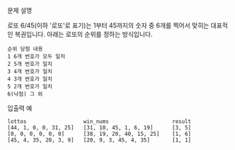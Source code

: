 문제 설명

로또 6/45(이하 '로또'로 표기)는 1부터 45까지의 숫자 중 6개를 찍어서 맞히는 대표적인 복권입니다. 아래는 로또의 순위를 정하는 방식입니다.

```
순위 당첨 내용
1 6개 번호가 모두 일치
2 5개 번호가 일치
3 4개 번호가 일치
4 3개 번호가 일치
5 2개 번호가 일치
6(낙첨) 그 외
```

입출력 예

```
lottos	                win_nums                    result
[44, 1, 0, 0, 31, 25]	[31, 10, 45, 1, 6, 19]	    [3, 5]
[0, 0, 0, 0, 0, 0]      [38, 19, 20, 40, 15, 25]    [1, 6]
[45, 4, 35, 20, 3, 9]	[20, 9, 3, 45, 4, 35]	    [1, 1]
```
